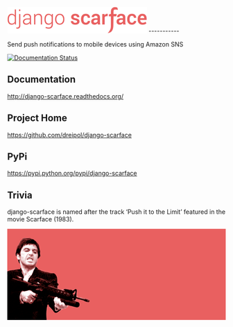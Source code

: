 <img src="docs/logo.png" style="width: 322px;height: 60px;" alt="django-scarface" />
-----------

Send push notifications to mobile devices using Amazon SNS

[![Documentation Status](https://readthedocs.org/projects/django-scarface/badge/?version=latest)](https://readthedocs.org/projects/django-scarface/?badge=latest)

Documentation
-----------
http://django-scarface.readthedocs.org/

Project Home
------------
https://github.com/dreipol/django-scarface

PyPi
------------
https://pypi.python.org/pypi/django-scarface


Trivia
------------
django-scarface is named after the track ‘Push it to the Limit’ featured in the movie Scarface (1983).

![Scarface the movie (1983)](docs/scarface-movie.png "Scarface the movie (1983)")
